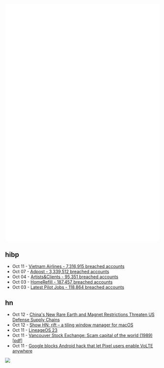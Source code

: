 ![Metrics](https://raw.githubusercontent.com/phixion/phixion/master/metrics.svg)

## hibp

<!--
for https://github.com/phixion/phixion/blob/main/.github/workflows/feeds.yml
-->
<!--START_SECTION:haveibeenpwnd-->
- Oct 11 - [Vietnam Airlines - 7,316,915 breached accounts](https://haveibeenpwned.com/Breach/VietnamAirlines)
- Oct 07 - [Adpost - 3,339,512 breached accounts](https://haveibeenpwned.com/Breach/Adpost)
- Oct 04 - [Artists&Clients - 95,351 breached accounts](https://haveibeenpwned.com/Breach/ArtistsNClients)
- Oct 03 - [HomeRefill - 187,457 breached accounts](https://haveibeenpwned.com/Breach/HomeRefill)
- Oct 03 - [Latest Pilot Jobs - 118,864 breached accounts](https://haveibeenpwned.com/Breach/LatestPilotJobs)
<!--END_SECTION:haveibeenpwnd-->

## hn

<!--
for https://github.com/phixion/phixion/blob/main/.github/workflows/feeds.yml
-->
<!--START_SECTION:hn-->
- Oct 12 - [China's New Rare Earth and Magnet Restrictions Threaten US Defense Supply Chains](https://www.csis.org/analysis/chinas-new-rare-earth-and-magnet-restrictions-threaten-us-defense-supply-chains)
- Oct 12 - [Show HN: rift – a tiling window manager for macOS](https://github.com/acsandmann/rift)
- Oct 11 - [LineageOS 23](https://lineageos.org/Changelog-30/)
- Oct 11 - [Vancouver Stock Exchange: Scam capital of the world (1989) [pdf]](https://scamcouver.wordpress.com/wp-content/uploads/2012/04/scam-capital.pdf)
- Oct 11 - [Google blocks Android hack that let Pixel users enable VoLTE anywhere](https://www.androidauthority.com/pixel-ims-broken-october-update-3606444/)
<!--END_SECTION:hn-->

<!--
for https://yhype.me
-->
![](https://hit.yhype.me/github/profile?user_id=13013670)
